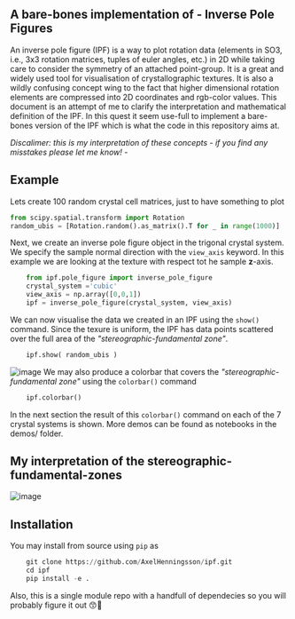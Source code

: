 A bare-bones implementation of - Inverse Pole Figures
-------------------------------------

An inverse pole figure (IPF) is a way to plot rotation data (elements in SO3, i.e., 3x3 rotation matrices, tuples of euler angles, etc.)
in 2D while taking care to consider the symmetry of an attached point-group. It is a great and widely used tool for visualisation of
crystallographic textures. It is also a wildly confusing concept wing to the fact that higher dimensional rotation elements are
compressed into 2D coordinates and rgb-color values. This document is an attempt of me to clarify the interpretation and
mathematical definition of the IPF. In this quest it seem use-full to implement a bare-bones version of the IPF which is what
the code in this repository aims at. 

*Discalimer: this is my interpretation of these concepts - if you find any misstakes please let me know! -*

Example
-------------------------------------
Lets create 100 random crystal cell matrices, just to have something to plot
````python
from scipy.spatial.transform import Rotation
random_ubis = [Rotation.random().as_matrix().T for _ in range(1000)]
````
Next, we create an inverse pole figure object in the trigonal crystal system. We specify the sample normal direction with the `view_axis` keyword. In this example we are looking at the texture with respect tot he sample **z**-axis.
````python
    from ipf.pole_figure import inverse_pole_figure
    crystal_system ='cubic'
    view_axis = np.array([0,0,1])
    ipf = inverse_pole_figure(crystal_system, view_axis)
````
We can now visualise the data we created in an IPF using the `show()` command. Since the texure is uniform, the IPF has data points scattered over the full area of the *"stereographic-fundamental zone"*.
````python
    ipf.show( random_ubis )
````
![image](https://github.com/AxelHenningsson/ipf/assets/31615210/c77359e8-3869-44c0-ae88-937f8e15c331)
We may also produce a colorbar that covers the *"stereographic-fundamental zone"* using the  `colorbar()` command
````python
    ipf.colorbar()
````
In the next section the result of this `colorbar()` command on each of the 7 crystal systems is shown. More demos can be found as notebooks in the demos/ folder.

My interpretation of the stereographic-fundamental-zones
-------------------------------------
![image](https://github.com/AxelHenningsson/ipf/assets/31615210/75b22698-96cb-4256-863b-066a67ac1dc8)



Installation
-------------------------------------
You may install from source using `pip` as
````python
    git clone https://github.com/AxelHenningsson/ipf.git
    cd ipf
    pip install -e .
````
Also, this is a single module repo with a handfull of dependecies so you will probably figure it out 😙🤟
